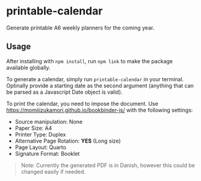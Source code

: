 # printable-calendar

Generate printable A6 weekly planners for the coming year.

## Usage

After installing with `npm install`, run `npm link` to make the package available globally.

To generate a calendar, simply run `printable-calendar` in your terminal. Optinally provide a starting date as the second argument (anything that can be parsed as a Javascript Date object is valid).

To print the calendar, you need to impose the document. Use https://momijizukamori.github.io/bookbinder-js/ with the following settings:

- Source manipulation: None
- Paper Size: A4
- Printer Type: Duplex
- Alternative Page Rotation: **YES** (Long size)
- Page Layout: Quarto
- Signature Format: Booklet

> Note: Currently the generated PDF is in Danish, however this could be changed easily if needed.
